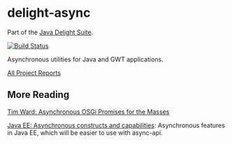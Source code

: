 delight-async
=========

Part of the [Java Delight Suite](https://github.com/javadelight/delight-main#java-delight-suite).

[![Build Status](https://travis-ci.org/mxro/async-api.svg?branch=master)](https://travis-ci.org/mxro/async-api)

Asynchronous utilities for Java and GWT applications.

[All Project Reports](http://modules.appjangle.com/async-api/latest/project-reports.html)

## More Reading

[Tim Ward: Asynchronous OSGi Promises for the Masses](http://www.slideshare.net/mfrancis/asynchronous-osgi-promises-for-the-masses-osgi-devcon-2014)

[Java EE: Asynchronous constructs and capabilities](http://www.javacodegeeks.com/2014/08/java-ee-asynchronous-constructs-and-capabilities.html): 
 Asynchronous features in Java EE, which will be easier to use with async-api.

